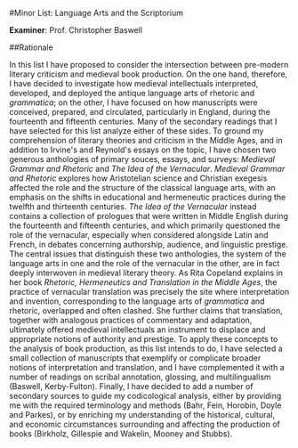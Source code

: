 #Minor List: Language Arts and the Scriptorium

__Examiner__: Prof. Christopher Baswell

##Rationale

In this list I have proposed to consider the intersection between pre-modern literary criticism and medieval book production. On the one hand, therefore, I have decided to investigate how medieval intellectuals interpreted, developed, and deployed the antique language arts of rhetoric and _grammatica_; on the other, I have focused on how manuscripts were conceived, prepared, and circulated, particularly in England, during the fourteenth and fifteenth centuries. Many of the secondary readings that I have selected for this list analyze either of these sides. To ground my comprehension of literary theories and criticism in the Middle Ages, and in addition to Irvine's and Reynold's essays on the topic, I have chosen two generous anthologies of primary souces, essays, and surveys: _Medieval Grammar and Rhetoric_ and _The Idea of the Vernacular_. _Medieval Grammar and Rhetoric_ explores how Aristotelian science and Christian exegesis affected the role and the structure of the classical language arts, with an emphasis on the shifts in educational and hermeneutic practices during the twelfth and thirteenth centuries. _The Idea of the Vernacular_ instead contains a collection of prologues that were written in Middle English during the fourteenth and fifteenth centuries, and which primarily questioned the role of the vernacular, especially when considered alongside Latin and French, in debates concerning authorship, audience, and linguistic prestige. The central issues that distinguish these two anthologies, the system of the language arts in one and the role of the vernacular in the other, are in fact deeply interwoven in medieval literary theory. As Rita Copeland explains in her book _Rhetoric, Hermeneutics and Translation in the Middle Ages_, the practice of vernacular translation was precisely the site where interpretation and invention, corresponding to the language arts of _grammatica_ and rhetoric, overlapped and often clashed. She further claims that translation, together with analogous practices of commentary and adaptation, ultimately offered medieval intellectuals an instrument to displace and appropriate notions of authority and prestige. To apply these concepts to the analysis of book production, as this list intends to do, I have selected a small collection of manuscripts that exemplify or complicate broader notions of interpretation and translation, and I have complemented it with a number of readings on scribal annotation, glossing, and multilingualism (Baswell, Kerby-Fulton). Finally, I have decided to add a number of secondary sources to guide my codicological analysis, either by providing me with the required terminology and methods (Bahr, Fein, Horobin, Doyle and Parkes), or by enriching my understanding of the historical, cultural, and economic circumstances surrounding and affecting the production of books (Birkholz, Gillespie and Wakelin, Mooney and Stubbs).
